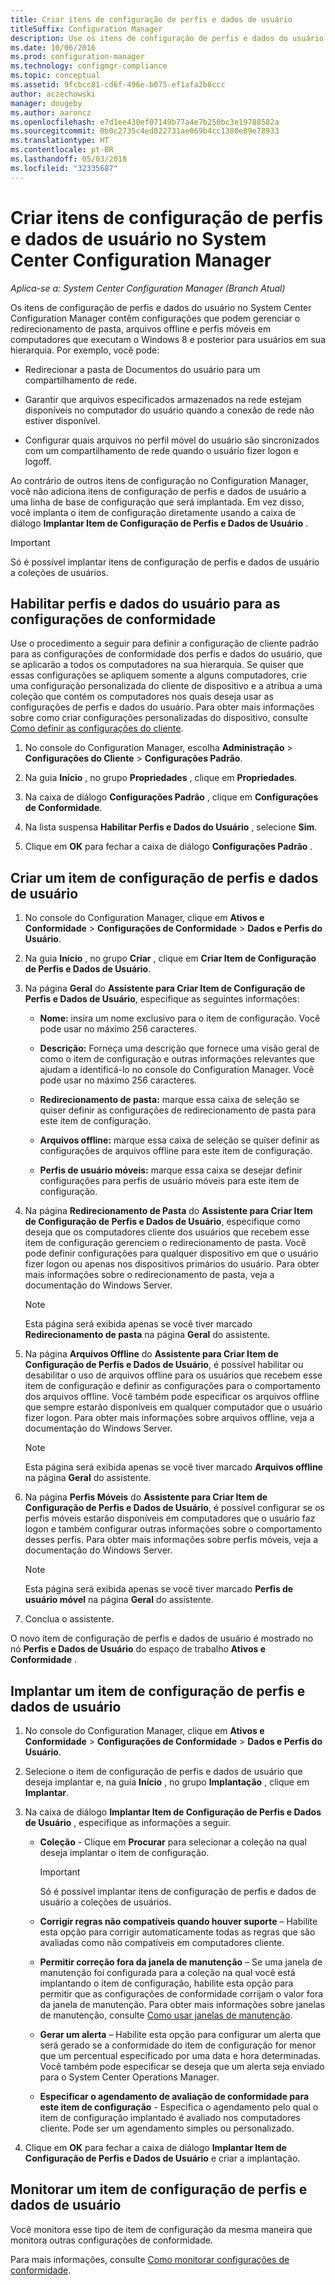 ```yaml
---
title: Criar itens de configuração de perfis e dados de usuário
titleSuffix: Configuration Manager
description: Use os itens de configuração de perfis e dados do usuário no System Center Configuration Manager para gerenciar redirecionamento de pastas, arquivos offline e perfis móveis.
ms.date: 10/06/2016
ms.prod: configuration-manager
ms.technology: configmgr-compliance
ms.topic: conceptual
ms.assetid: 9fcbcc81-cd6f-496e-b075-ef1afa2b8ccc
author: aczechowski
manager: dougeby
ms.author: aaroncz
ms.openlocfilehash: e7d1ee430ef07149b77a4e7b250bc3e19788582a
ms.sourcegitcommit: 0b0c2735c4ed822731ae069b4cc1380e89e78933
ms.translationtype: HT
ms.contentlocale: pt-BR
ms.lasthandoff: 05/03/2018
ms.locfileid: "32335687"
---
```

# <a name="create-user-data-and-profiles-configuration-items-in-system-center-configuration-manager"></a>Criar itens de configuração de perfis e dados de usuário no System Center Configuration Manager

*Aplica-se a: System Center Configuration Manager (Branch Atual)*

Os itens de configuração de perfis e dados do usuário no System Center Configuration Manager contêm configurações que podem gerenciar o redirecionamento de pasta, arquivos offline e perfis móveis em computadores que executam o Windows 8 e posterior para usuários em sua hierarquia. Por exemplo, você pode:  

-   Redirecionar a pasta de Documentos do usuário para um compartilhamento de rede.  

-   Garantir que arquivos especificados armazenados na rede estejam disponíveis no computador do usuário quando a conexão de rede não estiver disponível.  

-   Configurar quais arquivos no perfil móvel do usuário são sincronizados com um compartilhamento de rede quando o usuário fizer logon e logoff.  

 Ao contrário de outros itens de configuração no Configuration Manager, você não adiciona itens de configuração de perfis e dados de usuário a uma linha de base de configuração que será implantada. Em vez disso, você implanta o item de configuração diretamente usando a caixa de diálogo **Implantar Item de Configuração de Perfis e Dados de Usuário** .  

> [!IMPORTANT]  
>  Só é possível implantar itens de configuração de perfis e dados de usuário a coleções de usuários.  

## <a name="enable-user-data-and-profiles-for-compliance-settings"></a>Habilitar perfis e dados do usuário para as configurações de conformidade  
 Use o procedimento a seguir para definir a configuração de cliente padrão para as configurações de conformidade dos perfis e dados do usuário, que se aplicarão a todos os computadores na sua hierarquia. Se quiser que essas configurações se apliquem somente a alguns computadores, crie uma configuração personalizada do cliente de dispositivo e a atribua a uma coleção que contém os computadores nos quais deseja usar as configurações de perfis e dados do usuário. Para obter mais informações sobre como criar configurações personalizadas do dispositivo, consulte [Como definir as configurações do cliente](../../core/clients/deploy/configure-client-settings.md).  

1.  No console do Configuration Manager, escolha **Administração** > **Configurações do Cliente** > **Configurações Padrão**.  

4.  Na guia **Início** , no grupo **Propriedades** , clique em **Propriedades**.  

5.  Na caixa de diálogo **Configurações Padrão** , clique em **Configurações de Conformidade**.  

6.  Na lista suspensa **Habilitar Perfis e Dados do Usuário** , selecione **Sim**.  

7.  Clique em **OK** para fechar a caixa de diálogo **Configurações Padrão** .  

## <a name="create-a-user-data-and-profiles-configuration-item"></a>Criar um item de configuração de perfis e dados de usuário  

1.  No console do Configuration Manager, clique em **Ativos e Conformidade** > **Configurações de Conformidade** > **Dados e Perfis do Usuário**.  

3.  Na guia **Início** , no grupo **Criar** , clique em **Criar Item de Configuração de Perfis e Dados de Usuário**.  

4.  Na página **Geral** do **Assistente para Criar Item de Configuração de Perfis e Dados de Usuário**, especifique as seguintes informações:  

    -   **Nome:** insira um nome exclusivo para o item de configuração. Você pode usar no máximo 256 caracteres.  

    -   **Descrição:** Forneça uma descrição que fornece uma visão geral de como o item de configuração e outras informações relevantes que ajudam a identificá-lo no console do Configuration Manager. Você pode usar no máximo 256 caracteres.  

    -   **Redirecionamento de pasta:** marque essa caixa de seleção se quiser definir as configurações de redirecionamento de pasta para este item de configuração.  

    -   **Arquivos offline:** marque essa caixa de seleção se quiser definir as configurações de arquivos offline para este item de configuração.  

    -   **Perfis de usuário móveis:** marque essa caixa se desejar definir configurações para perfis de usuário móveis para este item de configuração.  

5.  Na página **Redirecionamento de Pasta** do **Assistente para Criar Item de Configuração de Perfis e Dados de Usuário**, especifique como deseja que os computadores cliente dos usuários que recebem esse item de configuração gerenciem o redirecionamento de pasta. Você pode definir configurações para qualquer dispositivo em que o usuário fizer logon ou apenas nos dispositivos primários do usuário. Para obter mais informações sobre o redirecionamento de pasta, veja a documentação do Windows Server.  

    > [!NOTE]  
    >  Esta página será exibida apenas se você tiver marcado **Redirecionamento de pasta** na página **Geral** do assistente.  

6.  Na página **Arquivos Offline** do **Assistente para Criar Item de Configuração de Perfis e Dados de Usuário**, é possível habilitar ou desabilitar o uso de arquivos offline para os usuários que recebem esse item de configuração e definir as configurações para o comportamento dos arquivos offline. Você também pode especificar os arquivos offline que sempre estarão disponíveis em qualquer computador que o usuário fizer logon. Para obter mais informações sobre arquivos offline, veja a documentação do Windows Server.  

    > [!NOTE]  
    >  Esta página será exibida apenas se você tiver marcado **Arquivos offline** na página **Geral** do assistente.  

7.  Na página **Perfis Móveis** do **Assistente para Criar Item de Configuração de Perfis e Dados de Usuário**, é possível configurar se os perfis móveis estarão disponíveis em computadores que o usuário faz logon e também configurar outras informações sobre o comportamento desses perfis. Para obter mais informações sobre perfis móveis, veja a documentação do Windows Server.  

    > [!NOTE]  
    >  Esta página será exibida apenas se você tiver marcado **Perfis de usuário móvel** na página **Geral** do assistente.  

8.  Conclua o assistente.  

 O novo item de configuração de perfis e dados de usuário é mostrado no nó **Perfis e Dados de Usuário** do espaço de trabalho **Ativos e Conformidade** .  

## <a name="deploy-a-user-data-and-profiles-configuration-item"></a>Implantar um item de configuração de perfis e dados de usuário  

1.  No console do Configuration Manager, clique em **Ativos e Conformidade** > **Configurações de Conformidade** > **Dados e Perfis do Usuário**.  

3.  Selecione o item de configuração de perfis e dados de usuário que deseja implantar e, na guia **Início** , no grupo **Implantação** , clique em **Implantar**.  

4.  Na caixa de diálogo **Implantar Item de Configuração de Perfis e Dados de Usuário** , especifique as informações a seguir.  

    -   **Coleção** - Clique em **Procurar** para selecionar a coleção na qual deseja implantar o item de configuração.  

        > [!IMPORTANT]  
        >  Só é possível implantar itens de configuração de perfis e dados de usuário a coleções de usuários.  

    -   **Corrigir regras não compatíveis quando houver suporte** – Habilite esta opção para corrigir automaticamente todas as regras que são avaliadas como não compatíveis em computadores cliente.  

    -   **Permitir correção fora da janela de manutenção** – Se uma janela de manutenção foi configurada para a coleção na qual você está implantando o item de configuração, habilite esta opção para permitir que as configurações de conformidade corrijam o valor fora da janela de manutenção. Para obter mais informações sobre janelas de manutenção, consulte [Como usar janelas de manutenção](../../core/clients/manage/collections/use-maintenance-windows.md).  

    -   **Gerar um alerta** – Habilite esta opção para configurar um alerta que será gerado se a conformidade do item de configuração for menor que um percentual especificado por uma data e hora determinadas. Você também pode especificar se deseja que um alerta seja enviado para o System Center Operations Manager.  

    -   **Especificar o agendamento de avaliação de conformidade para este item de configuração** - Especifica o agendamento pelo qual o item de configuração implantado é avaliado nos computadores cliente. Pode ser um agendamento simples ou personalizado.  

5.  Clique em **OK** para fechar a caixa de diálogo **Implantar Item de Configuração de Perfis e Dados de Usuário** e criar a implantação.  

## <a name="monitor-a-user-data-and-profiles-configuration-item"></a>Monitorar um item de configuração de perfis e dados de usuário  
 Você monitora esse tipo de item de configuração da mesma maneira que monitora outras configurações de conformidade.  

 Para mais informações, consulte [Como monitorar configurações de conformidade](../../compliance/deploy-use/monitor-compliance-settings.md).  
